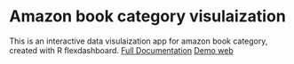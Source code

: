# Amazon book category visulaization
This is an interactive data visulaization app for amazon book category, created with R flexdashboard. 
[Full Documentation](https://uwmadison.app.box.com/s/7umm3fnh7ljkmqfhxlhlxb1qp2p5jf8c)
[Demo web](https://hannahwang.shinyapps.io/design3_dashboard/?_ga=2.19964529.898816460.1589483822-1645196062.1586740949)
